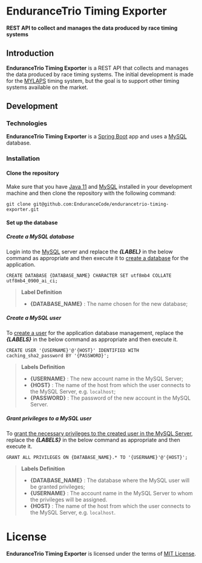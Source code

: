 # EnduranceTrio Timing Exporter

**REST API to collect and manages the data produced by race timing systems**

## Introduction

**EnduranceTrio Timing Exporter** is a REST API that collects and manages the data produced by
race timing systems. The initial development is made for the [MYLAPS](https://www.mylaps.com/)
timing system, but the goal is to support other timing systems available on the market.

## Development

### Technologies

**EnduranceTrio Timing Exporter** is a [Spring Boot](https://spring.io/projects/spring-boot) app
and uses a [MySQL](https://www.mysql.com/) database.

### Installation

#### Clone the repository

Make sure that you have [Java 11](https://javaalmanac.io/jdk/11/) and
[MySQL](https://www.mysql.com/) installed in your development machine and then clone the repository
with the following command:

    git clone git@github.com:EnduranceCode/endurancetrio-timing-exporter.git

#### Set up the database

##### Create a MySQL database

Login into the [MySQL](https://www.mysql.com/) server and replace the ***{LABEL}*** in the below
command as appropriate and then execute it to
[create a database](https://www.mysqltutorial.org/mysql-create-database/) for the application.

    CREATE DATABASE {DATABASE_NAME} CHARACTER SET utf8mb4 COLLATE utf8mb4_0900_ai_ci;

> **Label Definition**
>
> + **{DATABASE_NAME}** : The name chosen for the new database;

##### Create a MySQL user

To [create a user](https://www.mysqltutorial.org/mysql-create-user.aspx) for the application
database management, replace the ***{LABELS}*** in the below command as appropriate
and then execute it.

    CREATE USER '{USERNAME}'@'{HOST}' IDENTIFIED WITH caching_sha2_password BY '{PASSWORD}';

> **Labels Definition**
>
> + **{USERNAME}** : The new account name in the MySQL Server;
> + **{HOST}** : The name of the host from which the user connects to the MySQL Server, e.g. `localhost`;
> + **{PASSWORD}** : The password of the new account in the MySQL Server.

##### Grant privileges to a MySQL user

To [grant the necessary privileges to the created user in the MySQL Server](https://www.mysqltutorial.org/mysql-grant.aspx),
replace the ***{LABELS}*** in the below command as appropriate and then execute it.

    GRANT ALL PRIVILEGES ON {DATABASE_NAME}.* TO '{USERNAME}'@'{HOST}';

> **Labels Definition**
>
> + **{DATABASE_NAME}** : The database where the MySQL user will be granted privileges;
> + **{USERNAME}** : The account name in the MySQL Server to whom the privileges will be assigned.
> + **{HOST}** : The name of the host from which the user connects to the MySQL Server,
e.g. `localhost`.

# License

**EnduranceTrio Timing Exporter** is licensed under the terms of [MIT License](./LICENSE).
